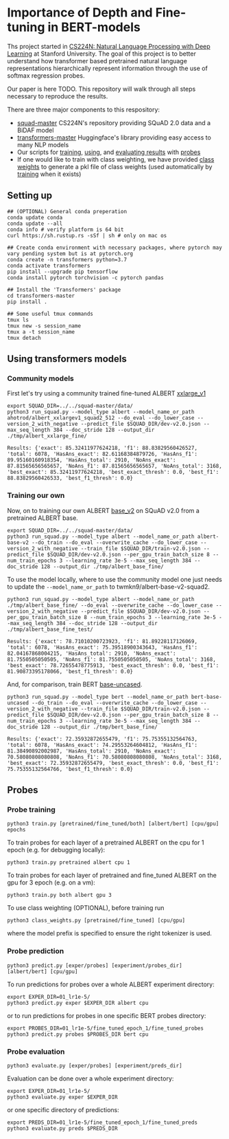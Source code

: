 # Importance of Depth and Fine-tuning in BERT-models

Ths project started in [CS224N: Natural Language Processing with Deep Learning](http://web.stanford.edu/class/cs224n/) at Stanford University. The goal of this project is to better understand how transformer based pretrained natural language representations hierarchically represent information through the use of softmax regression probes. 

Our paper is here TODO. This repository will walk through all steps necessary to reproduce the results.

There are three major components to this respository:

- [squad-master](https://github.com/minggg/squad) CS224N's repository providing SQuAD 2.0 data and a BiDAF model
- [transformers-master](https://github.com/huggingface/transformers) Huggingface's library providing easy access to many NLP models
- Our scripts for [training](train.py), [using](predict.py), and [evaluating results](evaluate.py) with [probes](probe.py)
- If one would like to train with class weighting, we have provided [class weights](class_weights.py) to generate a pkl file of class weights (used automatically by [training](train.py) when it exists)

## Setting up

```
## (OPTIONAL) General conda preperation
conda update conda
conda update --all
conda info # verify platform is 64 bit
curl https://sh.rustup.rs -sSf | sh # only on mac os
```

```
## Create conda environment with necessary packages, where pytorch may vary pending system but is at pytorch.org
conda create -n transformers python=3.7
conda activate transformers
pip install --upgrade pip tensorflow
conda install pytorch torchvision -c pytorch pandas
```

```
## Install the 'Transformers' package
cd transformers-master
pip install .
```

```
## Some useful tmux commands
tmux ls
tmux new -s session_name
tmux a -t session_name
tmux detach
```

## Using transformers models

### Community models

First let's try using a community trained fine-tuned ALBERT [xxlarge_v1](https://huggingface.co/ahotrod/albert_xxlargev1_squad2_512)

```
export SQUAD_DIR=../../squad-master/data/
python3 run_squad.py --model_type albert --model_name_or_path ahotrod/albert_xxlargev1_squad2_512 --do_eval --do_lower_case --version_2_with_negative --predict_file $SQUAD_DIR/dev-v2.0.json --max_seq_length 384 --doc_stride 128 --output_dir ./tmp/albert_xxlarge_fine/
```

```
Results: {'exact': 85.32411977624218, 'f1': 88.83829560426527, 'total': 6078, 'HasAns_exact': 82.61168384879726, 'HasAns_f1': 89.95160160918354, 'HasAns_total': 2910, 'NoAns_exact': 87.81565656565657, 'NoAns_f1': 87.81565656565657, 'NoAns_total': 3168, 'best_exact': 85.32411977624218, 'best_exact_thresh': 0.0, 'best_f1': 88.83829560426533, 'best_f1_thresh': 0.0}
```

### Training our own

Now, on to training our own ALBERT [base_v2](https://huggingface.co/twmkn9/albert-base-v2-squad2) on SQuAD v2.0 from a pretrained ALBERT base.
```
export SQUAD_DIR=../../squad-master/data/
python3 run_squad.py --model_type albert --model_name_or_path albert-base-v2 --do_train --do_eval --overwrite_cache --do_lower_case --version_2_with_negative --train_file $SQUAD_DIR/train-v2.0.json --predict_file $SQUAD_DIR/dev-v2.0.json --per_gpu_train_batch_size 8 --num_train_epochs 3 --learning_rate 3e-5 --max_seq_length 384 --doc_stride 128 --output_dir ./tmp/albert_base_fine/
```

To use the model locally, where to use the community model one just needs to update the `--model_name_or_path` to twmkn9/albert-base-v2-squad2.
```
python3 run_squad.py --model_type albert --model_name_or_path ./tmp/albert_base_fine/ --do_eval --overwrite_cache --do_lower_case --version_2_with_negative --predict_file $SQUAD_DIR/dev-v2.0.json --per_gpu_train_batch_size 8 --num_train_epochs 3 --learning_rate 3e-5 --max_seq_length 384 --doc_stride 128 --output_dir ./tmp/albert_base_fine_test/
```

```
Results: {'exact': 78.71010200723923, 'f1': 81.89228117126069, 'total': 6078, 'HasAns_exact': 75.39518900343643, 'HasAns_f1': 82.04167868004215, 'HasAns_total': 2910, 'NoAns_exact': 81.7550505050505, 'NoAns_f1': 81.7550505050505, 'NoAns_total': 3168, 'best_exact': 78.72655478775913, 'best_exact_thresh': 0.0, 'best_f1': 81.90873395178066, 'best_f1_thresh': 0.0}
```

And, for comparison, train BERT [base-uncased](https://huggingface.co/bert-base-uncased).

```
python3 run_squad.py --model_type bert --model_name_or_path bert-base-uncased --do_train --do_eval --overwrite_cache --do_lower_case --version_2_with_negative --train_file $SQUAD_DIR/train-v2.0.json --predict_file $SQUAD_DIR/dev-v2.0.json --per_gpu_train_batch_size 8 --num_train_epochs 3 --learning_rate 3e-5 --max_seq_length 384 --doc_stride 128 --output_dir ./tmp/bert_base_fine/
```

```
Results: {'exact': 72.35932872655479, 'f1': 75.75355132564763, 'total': 6078, 'HasAns_exact': 74.29553264604812, 'HasAns_f1': 81.38490892002987, 'HasAns_total': 2910, 'NoAns_exact': 70.58080808080808, 'NoAns_f1': 70.58080808080808, 'NoAns_total': 3168, 'best_exact': 72.35932872655479, 'best_exact_thresh': 0.0, 'best_f1': 75.75355132564766, 'best_f1_thresh': 0.0}
```

## Probes

### Probe training

```
python3 train.py [pretrained/fine_tuned/both] [albert/bert] [cpu/gpu] epochs
```

To train probes for each layer of a pretrained ALBERT on the cpu for 1 epoch (e.g. for debugging locally):
```
python3 train.py pretrained albert cpu 1
```

To train probes for each layer of pretrained and fine_tuned ALBERT on the gpu for 3 epoch (e.g. on a vm):
```
python3 train.py both albert gpu 3
```

To use class weighting (OPTIONAL), before training run
```
python3 class_weights.py [pretrained/fine_tuned] [cpu/gpu]
```
where the model prefix is specified to ensure the right tokenizer is used.

### Probe prediction

```
python3 predict.py [exper/probes] [experiment/probes_dir] [albert/bert] [cpu/gpu]
```

To run predictions for probes over a whole ALBERT experiment directory:
```
export EXPER_DIR=01_lr1e-5/
python3 predict.py exper $EXPER_DIR albert cpu
```

or to run predictions for probes in one specific BERT probes directory:
```
export PROBES_DIR=01_lr1e-5/fine_tuned_epoch_1/fine_tuned_probes
python3 predict.py probes $PROBES_DIR bert cpu
```

### Probe evaluation

```
python3 evaluate.py [exper/probes] [experiment/preds_dir]
```

Evaluation can be done over a whole experiment directory:
```
export EXPER_DIR=01_lr1e-5/
python3 evaluate.py exper $EXPER_DIR
```

or one specific directory of predictions:
```
export PREDS_DIR=01_lr1e-5/fine_tuned_epoch_1/fine_tuned_preds
python3 evaluate.py preds $PREDS_DIR
```